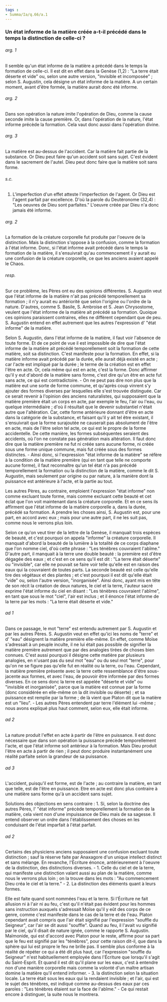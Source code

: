 ```yaml
---
tags : 
- Summa/Ia/q.66/a.1
---
```


### Un état informe de la matière créée a-t-il précédé dans le temps la distinction de celle-ci ?

###### arg. 1
Il semble qu'un état informe de la matière a précédé dans le temps la formation de celle-ci. Il est dit en effet dans la Genèse (1,2) : "La terre était déserte et vide" ou, selon une autre version, "invisible et incomposée" ; selon S. Augustin, cela désigne un état informe de la matière. A un certain moment, avant d'être formée, la matière aurait donc été informe. 

###### arg. 2
Dans son opération la nature imite l'opération de Dieu, comme la cause seconde imite la cause première. Or, dans l'opération de la nature, l'état informe précède la formation. Cela vaut donc aussi dans l'opération divine. 

###### arg. 3
La matière est au-dessus de l'accident. Car la matière fait partie de la substance. Or Dieu peut faire qu'un accident soit sans sujet. C'est évident dans le sacrement de l'autel. Dieu peut donc faire que la matière soit sans forme. 

###### s.c.
1. L'imperfection d'un effet atteste l'imperfection de l'agent. Or Dieu est l'agent parfait par excellence. D'où la parole du Deutéronome (32,4) : "Les oeuvres de Dieu sont parfaites." L'oeuvre créée par Dieu n'a donc jamais été informe. 

###### arg. 2
La formation de la créature corporelle fut produite par l'oeuvre de la distinction. Mais la distinction s'oppose à la confusion, comme la formation à l'état informe. Donc, si l'état informe avait précédé dans le temps la formation de la matière, il s'ensuivrait qu'au commencement il y aurait eu une confusion de la créature corporelle, ce que les anciens avaient appelé le Chaos. 

###### resp.
Sur ce problème, les Pères ont eu des opinions différentes. S. Augustin veut que l'état informe de la matière n'ait pas précédé temporellement sa formation ; il n'y aurait eu antériorité que selon l'origine ou l'ordre de la nature. D'autres, comme S. Basile, S. Ambroise et S. Jean Chrysostome, veulent que l'état informe de la matière ait précédé sa formation. Quoique ces opinions paraissent contraires, elles ne diffèrent cependant que de peu. S. Augustin entend en effet autrement que les autres l'expression d' "état informe" de la matière. 

Selon S. Augustin, dans l'état informe de la matière, il faut voir l'absence de toute forme. Et de ce point de vue il est impossible de dire que l'état informe de la matière ait précédé temporellement soit la formation de cette matière, soit sa distinction. C'est manifeste pour la formation. En effet, si la matière informe avait précédé par la durée, elle aurait déjà existé en acte ; car l'acte est impliqué par la durée ; le terme de la création est en effet l'être en acte. Or, cela même qui est en acte, c'est la forme. Donc affirmer qu'il y eut d'abord de la matière sans forme, c'est dire qu'un être en acte fut sans acte, ce qui est contradictoire. - On ne peut pas dire non plus que la matière eut une sorte de forme commune, et qu'après coup vinrent s'y ajouter des formes diverses par lesquelles elle s'est trouvée distinguée. Car ce serait revenir à l'opinion des anciens naturalistes, qui supposaient que la matière première était un corps en acte, par exemple le feu, l'air ou l'eau, ou quelque intermédiaire ; d'où il résultait que le devenir substantiel n'était autre que l'altération. Car, cette forme antérieure donnant d'être en acte dans la catégorie de la substance, et faisant qu'il y ait tel être existant, il s'ensuivrait que la forme surajoutée ne causerait pas absolument de l'être en acte, mais de l'être selon tel acte, ce qui est le propre de la forme accidentelle. De cette manière, les formes subséquentes seraient des accidents, où l'on ne constate pas génération mais altération. Il faut donc dire que la matière première ne fut ni créée sans aucune forme, ni créée sous une forme unique commune, mais fut créée sous des formes distinctes. - Ainsi donc, si l'expression "état informe de la matière" se réfère à la condition de la matière première (qui en tant que telle ne comporte aucune forme), il faut reconnaître qu'un tel état n'a pas précédé temporellement la formation ou la distinction de la matière, comme le dit S. Augustin, mais seulement par origine ou par nature, à la manière dont la puissance est antérieure à l'acte, et la partie au tout. 

Les autres Pères, au contraire, emploient l'expression "état informe" non comme excluant toute forme, mais comme excluant cette beauté et cet éclat que l'on voit maintenant dans la créature corporelle. Et en ce sens ils affirment que l'état informe de la matière corporelle a, dans la durée, précédé sa formation. A prendre les choses ainsi, S. Augustin est, pour une part, en accord avec eux ; mais pour une autre part, il ne les suit pas, comme nous le verrons plus loin. 

Selon ce qu'on veut tirer de la lettre de la Genèse, il manquait trois espèces de beauté, et c'est pourquoi on appela "informe" la créature corporelle. Il manquait d'abord la beauté de la lumière à la totalité de ce corps diaphane que l'on nomme ciel, d'où cette phrase : "Les ténèbres couvraient l'abîme." D'autre part, il manquait à la terre une double beauté : la première est d'être dégagée des eaux ; et c'est en ce sens qu'il est dit : "La terre était déserte" ou "invisible", car elle ne pouvait se faire voir telle qu'elle est en raison des eaux qui la couvraient de toutes parts. La seconde beauté est celle qu'elle tire des végétaux et des plantes ; et c'est pourquoi il est dit qu'elle était "vide" ou, selon l'autre version, "inorganisée". Ainsi donc, ayant mis en tête de son récit la création de deux natures, le ciel et la terre, l'auteur sacré exprime l'état informe du ciel en disant : "Les ténèbres couvraient l'abîme", en tant que sous le mot "ciel", l'air est inclus ; et il énonce l'état informe de la terre par les mots : "La terre était déserte et vide." 

###### ad 1
Dans ce passage, le mot "terre" est entendu autrement par S. Augustin et par les autres Pères. S. Augustin veut en effet qu'ici les noms de "terre" et d' "eau" désignent la matière première elle-même. En effet, comme Moïse s'adressait à un peuple inculte, il ne lui était pas possible de signifier la matière première autrement que par des analogies tirées de choses bien connues. C'est aussi pourquoi il désigne cette matière par plusieurs analogies, en n'usant pas du seul mot "eau" ou du seul mot "terre", pour qu'on ne se figure pas qu'elle fut en réalité ou la terre, ou l'eau. Cependant, la matière première présente avec la terre cette ressemblance d'être sous-jacente aux formes, et avec l'eau, de pouvoir être informée par des formes diverses. En ce sens donc la terre est appelée "déserte et vide" ou "invisible et inorganisée", parce que la matière est connue par la forme (donc considérée en elle-même on la dit invisible ou déserte) ; et sa puissance est remplie par la forme ; de là vient que Platon dit que la matière est un "lieu". - Les autres Pères entendent par terre l'élément lui -même ; nous avons expliqué plus haut comment, selon eux, elle était informe. 

###### ad 2
La nature produit l'effet en acte à partir de l'être en puissance. Il est donc nécessaire que dans son opération la puissance précède temporellement l'acte, et que l'état informe soit antérieur à la formation. Mais Dieu produit l'être en acte à partir de rien ; il peut donc produire instantanément une réalité parfaite selon la grandeur de sa puissance. 

###### ad 3
L'accident, puisqu'il est forme, est de l'acte ; au contraire la matière, en tant que telle, est de l'être en puissance. Etre en acte est donc plus contraire à une matière sans forme qu'à un accident sans sujet. 

Solutions des objections en sens contraire : 1. Si, selon la doctrine des autres Pères, l' "état informe" précède temporellement la formation de la matière, cela vient non d'une impuissance de Dieu mais de sa sagesse. Il entend observer un ordre dans l'établissement des choses en les conduisant de l'état imparfait à l'état parfait. 

###### ad 2
Certains des physiciens anciens supposaient une confusion excluant toute distinction ; sauf la réserve faite par Anaxagore d'un unique intellect distinct et sans mélange. En revanche, l'Écriture énonce, antérieurement à l'oeuvre de la distinction, des distinctions diverses. - 1. Celle du ciel et de la terre, qui manifeste une distinction valant aussi au plan de la matière, comme nous le verrons plus loin ; on la trouve dans les mots : "Au commencement Dieu créa le ciel et la terre." - 2. La distinction des éléments quant à leurs formes. 

Elle est faite quand sont nommées l'eau et la terre. Si l'Écriture ne fait allusion ni à l'air ni au feu, c'est qu'il n'était pas évident pour les hommes sans instruction auxquels s'adressait Moïse qu'il y eût des corps de ce genre, comme c'est manifeste dans le cas de la terre et de l'eau. Platon cependant avait compris que l'air était signifié par l'expression "souffle du Seigneur", car l'air se dit aussi "souffle". Quand au feu, il l'avait vu signifié par le ciel, qu'il disait de nature ignée, comme le rapporte S. Augustin. Maïmonide, qui est d'accord avec Platon pour le reste, affirme pour sa part que le feu est signifié par les "ténèbres", pour cette raison dit-il, que dans la sphère qui lui est propre le feu ne brille pas. Il semble plus conforme à la réalité de répéter ce qui a été dit plus haut, car l'expression "souffle du Seigneur" n'est habituellement employée dans l'Écriture que lorsqu'il s'agit du Saint-Esprit. Et quand il est dit qu'il plane sur les eaux, c'est à entendre non d'une manière corporelle mais comme la volonté d'un maître artisan domine la matière qu'il entend informer. - 3. la distinction selon la situation locale. La terre était sous les eaux qui la rendaient invisible ; et l'air, qui est le sujet des ténèbres, est indiqué comme au-dessus des eaux par ces paroles : "Les ténèbres étaient sur la face de l'abîme." - Ce qui restait encore à distinguer, la suite nous le montrera. 



